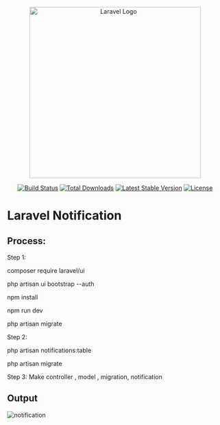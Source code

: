 <p align="center"><a href="https://laravel.com" target="_blank"><img src="https://raw.githubusercontent.com/laravel/art/master/logo-lockup/5%20SVG/2%20CMYK/1%20Full%20Color/laravel-logolockup-cmyk-red.svg" width="400" alt="Laravel Logo"></a></p>

<p align="center">
<a href="https://github.com/laravel/framework/actions"><img src="https://github.com/laravel/framework/workflows/tests/badge.svg" alt="Build Status"></a>
<a href="https://packagist.org/packages/laravel/framework"><img src="https://img.shields.io/packagist/dt/laravel/framework" alt="Total Downloads"></a>
<a href="https://packagist.org/packages/laravel/framework"><img src="https://img.shields.io/packagist/v/laravel/framework" alt="Latest Stable Version"></a>
<a href="https://packagist.org/packages/laravel/framework"><img src="https://img.shields.io/packagist/l/laravel/framework" alt="License"></a>
</p>

<h1> Laravel Notification </h1>

## Process:
 Step 1:
 
 composer require laravel/ui
 
 php artisan ui bootstrap --auth
 
 npm install
 
 npm run dev
 
 php artisan migrate
 
 Step 2:

 php artisan notifications:table

 php artisan migrate
 
 Step 3:
Make controller , model , migration, notification

## Output

![notification](https://github.com/Dulon18/LaravelNotification/assets/80118217/bbf94d4a-79c8-427c-9c07-b1d0f8fa1864)
